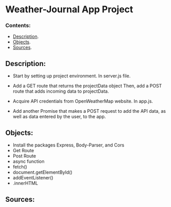 # Weather-Journal App Project

### Contents:
- [Description](#description).
- [Objects](#objects).
- [Sources](#sources).
## Description:

- Start by setting up project environment. In server.js file.

- Add a GET route that returns the projectData object Then, add a POST route that adds incoming data to projectData.

- Acquire API credentials from OpenWeatherMap website. In app.js.

- Add another Promise that makes a POST request to add the API data, as well as data entered by the user, to the app.

## Objects:

- Install the packages Express, Body-Parser, and Cors
- Get Route
- Post Route
- async function
- fetch()
- document.getElementById()
- addEventListener()
- .innerHTML
## Sources:
